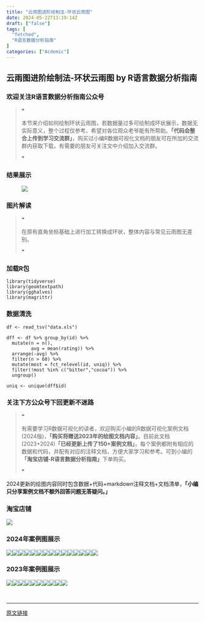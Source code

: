 ```yaml
---
title: "云雨图进阶绘制法-环状云雨图"
date: 2024-05-22T13:19:14Z
draft: ["false"]
tags: [
  "fetched",
  "R语言数据分析指南"
]
categories: ["Acdemic"]
---
```

云雨图进阶绘制法-环状云雨图 by R语言数据分析指南
------
<div><section data-tool="mdnice编辑器" data-website="https://www.mdnice.com"><h3 data-tool="mdnice编辑器"><span></span><span><span></span>欢迎关注R语言数据分析指南公众号</span><span></span></h3><blockquote data-tool="mdnice编辑器"><span>❝</span><p>本节来介绍如何绘制环状云雨图，若数据量过多可绘制成环状展示，数据无实际意义，整个过程仅参考。希望对各位观众老爷能有所帮助。<strong>「代码会整合上传到学习交流群」</strong>，购买过小编R数据可视化文档的朋友可在所加的交流群内获取下载，有需要的朋友可关注文中介绍加入交流群。</p><span>❞</span></blockquote><h3 data-tool="mdnice编辑器"><span></span><span><span></span>结果展示</span><span></span></h3><figure data-tool="mdnice编辑器"><img data-imgfileid="100028793" data-ratio="0.8907407407407407" data-src="https://mmbiz.qpic.cn/mmbiz_png/EibnicgwScTAacqib6FRSViaX9sBibDDOGGI6iawecibvP2ANx5PqfGYo4eHym6dO7jhicDlbhX0kgfpuK6Od3ex7KLE6Q/640?wx_fmt=png&amp;from=appmsg" data-type="png" data-w="1080" src="https://mmbiz.qpic.cn/mmbiz_png/EibnicgwScTAacqib6FRSViaX9sBibDDOGGI6iawecibvP2ANx5PqfGYo4eHym6dO7jhicDlbhX0kgfpuK6Od3ex7KLE6Q/640?wx_fmt=png&amp;from=appmsg"></figure><h3 data-tool="mdnice编辑器"><span></span><span><span></span>图片解读</span><span></span></h3><blockquote data-tool="mdnice编辑器"><span>❝</span><p>在原有直角坐标基础上进行加工转换成环状，整体内容与常见云雨图无差别。</p><span>❞</span></blockquote><h3 data-tool="mdnice编辑器"><span></span><span><span></span>加载R包</span><span></span></h3><pre data-tool="mdnice编辑器"><span></span><code><span>library</span>(tidyverse)<br><span>library</span>(geomtextpath)<br><span>library</span>(gghalves)<br><span>library</span>(magrittr)<br></code></pre><h3 data-tool="mdnice编辑器"><span></span><span><span></span>数据清洗</span><span></span></h3><pre data-tool="mdnice编辑器"><span></span><code>df &lt;- read_tsv(<span>"data.xls"</span>)<br><br>dff &lt;- df %&gt;% group_by(id) %&gt;% <br>  mutate(n = n(),<br>         avg = mean(rating)) %&gt;% <br>  arrange(-avg) %&gt;% <br>  filter(n &gt; <span>60</span>) %&gt;% <br>  mutate(most = fct_relevel(id, uniq)) %&gt;%<br>  filter(!most %<span>in</span>% c(<span>"bitter"</span>,<span>"cocoa"</span>)) %&gt;% <br>  ungroup()<br><br>uniq &lt;- unique(dff$id)<br></code></pre><h3 data-tool="mdnice编辑器"><span></span><span><span></span>关注下方公众号下回更新不迷路</span><span></span></h3><section><mp-common-profile data-pluginname="mpprofile" data-id="Mzg3MzQzNTYzMw==" data-headimg="http://mmbiz.qpic.cn/mmbiz_png/EibnicgwScTAZF0rpeZII9Ltl26VbVagriczTria1fib3XgjwwHEHFjPzkmGpqWDVVHBSzhENictUM2iavAKiaM5lc9USw/0?wx_fmt=png" data-nickname="R语言数据分析指南" data-alias="YanJANtwo" data-signature="R语言重症爱好者，喜欢绘制各种精美的图表，喜欢的小伙伴可以关注我，跟我一起学习" data-from="0" data-is_biz_ban="0"></mp-common-profile></section><blockquote data-tool="mdnice编辑器"><span>❝</span><p>有需要学习R数据可视化的读者，欢迎购买小编的R数据可视化案例文档(2024版)，<strong>「购买将赠送2023年的绘图文档内容」</strong>。目前此文档(2023+2024)<strong>「已经更新上传了150+案例文档」</strong>，每个案例都附有相应的数据和代码，并配有对应的注释文档，方便大家学习和参考。可到小编的<strong>「淘宝店铺-R语言数据分析指南」</strong>下单购买。</p><span>❞</span></blockquote><p data-tool="mdnice编辑器">2024更新的绘图内容同时包含数据+代码+markdown注释文档+文档清单，<strong>「小编只分享案例文档不额外回答问题无答疑问。」</strong></p><h3 data-tool="mdnice编辑器"><span></span><span><span></span>淘宝店铺</span><span></span></h3><p><img data-galleryid="" data-imgfileid="100019415" data-ratio="1.0210420841683367" data-s="300,640" data-src="https://mmbiz.qpic.cn/mmbiz_jpg/EibnicgwScTAbvhPDLGT8NaialEsht92PTYNJWpmVLfoYGic1uha5FyBrDCibibZCLjiazgvpT1XcdwibfVywD2el0VAgg/640?wx_fmt=jpeg" data-type="jpeg" data-w="998" src="https://mmbiz.qpic.cn/mmbiz_jpg/EibnicgwScTAbvhPDLGT8NaialEsht92PTYNJWpmVLfoYGic1uha5FyBrDCibibZCLjiazgvpT1XcdwibfVywD2el0VAgg/640?wx_fmt=jpeg"></p><h3 data-tool="mdnice编辑器"><span></span><span><span></span>2024年案例图展示</span><span></span></h3><p data-tool="mdnice编辑器"><img data-imgfileid="100028792" data-ratio="0.4255555555555556" data-src="https://mmbiz.qpic.cn/mmbiz_png/EibnicgwScTAacqib6FRSViaX9sBibDDOGGI6wFHdKXzYlRcrqrIITpEnqib5PcNXXIib9BZNnNOb5kRYzytsTrgzCHlQ/640?wx_fmt=png&amp;from=appmsg" data-type="png" data-w="900" src="https://mmbiz.qpic.cn/mmbiz_png/EibnicgwScTAacqib6FRSViaX9sBibDDOGGI6wFHdKXzYlRcrqrIITpEnqib5PcNXXIib9BZNnNOb5kRYzytsTrgzCHlQ/640?wx_fmt=png&amp;from=appmsg"><img data-imgfileid="100028790" data-ratio="0.4255555555555556" data-src="https://mmbiz.qpic.cn/mmbiz_png/EibnicgwScTAacqib6FRSViaX9sBibDDOGGI6icbF8ur9XkhvG03iaZkHVzD3weylhRhicdy8RGXVQ6OwKuMK0bC8LJibWA/640?wx_fmt=png&amp;from=appmsg" data-type="png" data-w="900" src="https://mmbiz.qpic.cn/mmbiz_png/EibnicgwScTAacqib6FRSViaX9sBibDDOGGI6icbF8ur9XkhvG03iaZkHVzD3weylhRhicdy8RGXVQ6OwKuMK0bC8LJibWA/640?wx_fmt=png&amp;from=appmsg"><img data-imgfileid="100028791" data-ratio="0.4255555555555556" data-src="https://mmbiz.qpic.cn/mmbiz_png/EibnicgwScTAacqib6FRSViaX9sBibDDOGGI6xibD19olribFzJQGQ4cnIibKqrIzv2iayAzjqsUkk4rfzaj745JriaFLBNA/640?wx_fmt=png&amp;from=appmsg" data-type="png" data-w="900" src="https://mmbiz.qpic.cn/mmbiz_png/EibnicgwScTAacqib6FRSViaX9sBibDDOGGI6xibD19olribFzJQGQ4cnIibKqrIzv2iayAzjqsUkk4rfzaj745JriaFLBNA/640?wx_fmt=png&amp;from=appmsg"><img data-imgfileid="100028794" data-ratio="0.48148148148148145" data-src="https://mmbiz.qpic.cn/mmbiz_png/EibnicgwScTAacqib6FRSViaX9sBibDDOGGI6cSwA27PScgBpPHMRJMruK12TCyKrmqA7hGibblEaVBaRXmYBhtCetXg/640?wx_fmt=png&amp;from=appmsg" data-type="png" data-w="1080" src="https://mmbiz.qpic.cn/mmbiz_png/EibnicgwScTAacqib6FRSViaX9sBibDDOGGI6cSwA27PScgBpPHMRJMruK12TCyKrmqA7hGibblEaVBaRXmYBhtCetXg/640?wx_fmt=png&amp;from=appmsg"><img data-imgfileid="100028795" data-ratio="0.4255555555555556" data-src="https://mmbiz.qpic.cn/mmbiz_png/EibnicgwScTAacqib6FRSViaX9sBibDDOGGI65TS6XROLB3XjF9mUJuSmGALreMcqmY2Xa7IVvCqG0RfL2gBicOWtxFw/640?wx_fmt=png&amp;from=appmsg" data-type="png" data-w="900" src="https://mmbiz.qpic.cn/mmbiz_png/EibnicgwScTAacqib6FRSViaX9sBibDDOGGI65TS6XROLB3XjF9mUJuSmGALreMcqmY2Xa7IVvCqG0RfL2gBicOWtxFw/640?wx_fmt=png&amp;from=appmsg"><img data-imgfileid="100028796" data-ratio="0.4255555555555556" data-src="https://mmbiz.qpic.cn/mmbiz_png/EibnicgwScTAacqib6FRSViaX9sBibDDOGGI6dYAqfvAowJMXlLH0BMPguFJOpJH3V3MdctHqQpUpvpg4NRBL4vmYrg/640?wx_fmt=png&amp;from=appmsg" data-type="png" data-w="900" src="https://mmbiz.qpic.cn/mmbiz_png/EibnicgwScTAacqib6FRSViaX9sBibDDOGGI6dYAqfvAowJMXlLH0BMPguFJOpJH3V3MdctHqQpUpvpg4NRBL4vmYrg/640?wx_fmt=png&amp;from=appmsg"><img data-imgfileid="100028799" data-ratio="0.4255555555555556" data-src="https://mmbiz.qpic.cn/mmbiz_png/EibnicgwScTAacqib6FRSViaX9sBibDDOGGI6oMcTRYib4o6XYscQwm9cPzHEpQS62maCSiby2MmftNn8l6meAW6wtKXg/640?wx_fmt=png&amp;from=appmsg" data-type="png" data-w="900" src="https://mmbiz.qpic.cn/mmbiz_png/EibnicgwScTAacqib6FRSViaX9sBibDDOGGI6oMcTRYib4o6XYscQwm9cPzHEpQS62maCSiby2MmftNn8l6meAW6wtKXg/640?wx_fmt=png&amp;from=appmsg"><img data-imgfileid="100028798" data-ratio="0.4255555555555556" data-src="https://mmbiz.qpic.cn/mmbiz_png/EibnicgwScTAacqib6FRSViaX9sBibDDOGGI658OSxvGPXAIJvDjU2MAml285eJO34iaWfG0snvGjWDCdR8icMwaPMo8Q/640?wx_fmt=png&amp;from=appmsg" data-type="png" data-w="900" src="https://mmbiz.qpic.cn/mmbiz_png/EibnicgwScTAacqib6FRSViaX9sBibDDOGGI658OSxvGPXAIJvDjU2MAml285eJO34iaWfG0snvGjWDCdR8icMwaPMo8Q/640?wx_fmt=png&amp;from=appmsg"><img data-imgfileid="100028797" data-ratio="0.4255555555555556" data-src="https://mmbiz.qpic.cn/mmbiz_png/EibnicgwScTAacqib6FRSViaX9sBibDDOGGI6xNEXfH4Iuj80NpDsvGaGRPNg6EOMSgMUxS0QibLYAJ36v1gl4iaTkPicw/640?wx_fmt=png&amp;from=appmsg" data-type="png" data-w="900" src="https://mmbiz.qpic.cn/mmbiz_png/EibnicgwScTAacqib6FRSViaX9sBibDDOGGI6xNEXfH4Iuj80NpDsvGaGRPNg6EOMSgMUxS0QibLYAJ36v1gl4iaTkPicw/640?wx_fmt=png&amp;from=appmsg"><img data-imgfileid="100028801" data-ratio="0.4255555555555556" data-src="https://mmbiz.qpic.cn/mmbiz_png/EibnicgwScTAacqib6FRSViaX9sBibDDOGGI6axHpOm2M0UGofSuniceKBpXW32C9QMd1zM2XRibIv50AvsJ9SZLmqS3g/640?wx_fmt=png&amp;from=appmsg" data-type="png" data-w="900" src="https://mmbiz.qpic.cn/mmbiz_png/EibnicgwScTAacqib6FRSViaX9sBibDDOGGI6axHpOm2M0UGofSuniceKBpXW32C9QMd1zM2XRibIv50AvsJ9SZLmqS3g/640?wx_fmt=png&amp;from=appmsg"><img data-imgfileid="100028804" data-ratio="0.4255555555555556" data-src="https://mmbiz.qpic.cn/mmbiz_png/EibnicgwScTAacqib6FRSViaX9sBibDDOGGI6RJQxa0CjW4Vo0JKqmhn4bbgpgC68iamhG3pK2EJIxktvBuj7DE7MrSw/640?wx_fmt=png&amp;from=appmsg" data-type="png" data-w="900" src="https://mmbiz.qpic.cn/mmbiz_png/EibnicgwScTAacqib6FRSViaX9sBibDDOGGI6RJQxa0CjW4Vo0JKqmhn4bbgpgC68iamhG3pK2EJIxktvBuj7DE7MrSw/640?wx_fmt=png&amp;from=appmsg"><img data-imgfileid="100028802" data-ratio="0.4255555555555556" data-src="https://mmbiz.qpic.cn/mmbiz_png/EibnicgwScTAacqib6FRSViaX9sBibDDOGGI6VibVoYSMjoGp7Uclia9XdcNwdvZK4iaoQPuTB88UygRibwQ3ANrrkyxS6g/640?wx_fmt=png&amp;from=appmsg" data-type="png" data-w="900" src="https://mmbiz.qpic.cn/mmbiz_png/EibnicgwScTAacqib6FRSViaX9sBibDDOGGI6VibVoYSMjoGp7Uclia9XdcNwdvZK4iaoQPuTB88UygRibwQ3ANrrkyxS6g/640?wx_fmt=png&amp;from=appmsg"><img data-imgfileid="100028803" data-ratio="0.4255555555555556" data-src="https://mmbiz.qpic.cn/mmbiz_png/EibnicgwScTAacqib6FRSViaX9sBibDDOGGI6iaMFtnDTLlcZvx0xzRw7GPic6icujOlfW5kp0mQKgfibJS9hknialItx59w/640?wx_fmt=png&amp;from=appmsg" data-type="png" data-w="900" src="https://mmbiz.qpic.cn/mmbiz_png/EibnicgwScTAacqib6FRSViaX9sBibDDOGGI6iaMFtnDTLlcZvx0xzRw7GPic6icujOlfW5kp0mQKgfibJS9hknialItx59w/640?wx_fmt=png&amp;from=appmsg"><img data-imgfileid="100028800" data-ratio="0.4255555555555556" data-src="https://mmbiz.qpic.cn/mmbiz_png/EibnicgwScTAacqib6FRSViaX9sBibDDOGGI6icrJEibZw05bQCje6brSErEflbiaqibMOkUG35LgsnyHf19bYRyzxEuDnw/640?wx_fmt=png&amp;from=appmsg" data-type="png" data-w="900" src="https://mmbiz.qpic.cn/mmbiz_png/EibnicgwScTAacqib6FRSViaX9sBibDDOGGI6icrJEibZw05bQCje6brSErEflbiaqibMOkUG35LgsnyHf19bYRyzxEuDnw/640?wx_fmt=png&amp;from=appmsg"><img data-imgfileid="100028809" data-ratio="0.4255555555555556" data-src="https://mmbiz.qpic.cn/mmbiz_png/EibnicgwScTAacqib6FRSViaX9sBibDDOGGI6vvSUydVCjPgL9SYibHBpuDwibMnoU1fQYhygomebyF9NZIIoYK0kAVEw/640?wx_fmt=png&amp;from=appmsg" data-type="png" data-w="900" src="https://mmbiz.qpic.cn/mmbiz_png/EibnicgwScTAacqib6FRSViaX9sBibDDOGGI6vvSUydVCjPgL9SYibHBpuDwibMnoU1fQYhygomebyF9NZIIoYK0kAVEw/640?wx_fmt=png&amp;from=appmsg"></p><h3 data-tool="mdnice编辑器"><span></span><span><span></span>2023年案例图展示</span><span></span></h3><p data-tool="mdnice编辑器"><img data-imgfileid="100028810" data-ratio="0.4255555555555556" data-src="https://mmbiz.qpic.cn/mmbiz_png/EibnicgwScTAacqib6FRSViaX9sBibDDOGGI6Gugk0bQeDrIkVSrlsGlH49vJVqXtJDAjVmueEb7xiaiaPClMoiaqb69sw/640?wx_fmt=png&amp;from=appmsg" data-type="png" data-w="900" src="https://mmbiz.qpic.cn/mmbiz_png/EibnicgwScTAacqib6FRSViaX9sBibDDOGGI6Gugk0bQeDrIkVSrlsGlH49vJVqXtJDAjVmueEb7xiaiaPClMoiaqb69sw/640?wx_fmt=png&amp;from=appmsg"><img data-imgfileid="100028806" data-ratio="0.4255555555555556" data-src="https://mmbiz.qpic.cn/mmbiz_png/EibnicgwScTAacqib6FRSViaX9sBibDDOGGI6bFs3Q6B3ibKPYJrs7O7SreCIQyHaWaX913SnvSKR7zTE76WhJ3hLGww/640?wx_fmt=png&amp;from=appmsg" data-type="png" data-w="900" src="https://mmbiz.qpic.cn/mmbiz_png/EibnicgwScTAacqib6FRSViaX9sBibDDOGGI6bFs3Q6B3ibKPYJrs7O7SreCIQyHaWaX913SnvSKR7zTE76WhJ3hLGww/640?wx_fmt=png&amp;from=appmsg"><img data-imgfileid="100028808" data-ratio="0.4255555555555556" data-src="https://mmbiz.qpic.cn/mmbiz_png/EibnicgwScTAacqib6FRSViaX9sBibDDOGGI6tGqHmkGFg5UfmmjM354dHUxcbY0mfrS0z7srAp5HlPaQBJVhStiaYSQ/640?wx_fmt=png&amp;from=appmsg" data-type="png" data-w="900" src="https://mmbiz.qpic.cn/mmbiz_png/EibnicgwScTAacqib6FRSViaX9sBibDDOGGI6tGqHmkGFg5UfmmjM354dHUxcbY0mfrS0z7srAp5HlPaQBJVhStiaYSQ/640?wx_fmt=png&amp;from=appmsg"><img data-imgfileid="100028807" data-ratio="0.4255555555555556" data-src="https://mmbiz.qpic.cn/mmbiz_png/EibnicgwScTAacqib6FRSViaX9sBibDDOGGI6xwD8W7vrEibDVkDibqxwLnBJWN9f6Gevmxe91VHdoXm1MwoCYcsL4qAA/640?wx_fmt=png&amp;from=appmsg" data-type="png" data-w="900" src="https://mmbiz.qpic.cn/mmbiz_png/EibnicgwScTAacqib6FRSViaX9sBibDDOGGI6xwD8W7vrEibDVkDibqxwLnBJWN9f6Gevmxe91VHdoXm1MwoCYcsL4qAA/640?wx_fmt=png&amp;from=appmsg"><img data-imgfileid="100028814" data-ratio="0.4255555555555556" data-src="https://mmbiz.qpic.cn/mmbiz_png/EibnicgwScTAacqib6FRSViaX9sBibDDOGGI6jpYgASibgfHKxLRd2NHCw9408KfiamgCNwPyPmKZ6NCvQSNVicCGbHVtA/640?wx_fmt=png&amp;from=appmsg" data-type="png" data-w="900" src="https://mmbiz.qpic.cn/mmbiz_png/EibnicgwScTAacqib6FRSViaX9sBibDDOGGI6jpYgASibgfHKxLRd2NHCw9408KfiamgCNwPyPmKZ6NCvQSNVicCGbHVtA/640?wx_fmt=png&amp;from=appmsg"><img data-imgfileid="100028811" data-ratio="0.4255555555555556" data-src="https://mmbiz.qpic.cn/mmbiz_png/EibnicgwScTAacqib6FRSViaX9sBibDDOGGI6LjpTiaGibVlpqzl46DsmdsPLIF2AKXYhspdBib9BiajVq7oQyo7XbEW4OA/640?wx_fmt=png&amp;from=appmsg" data-type="png" data-w="900" src="https://mmbiz.qpic.cn/mmbiz_png/EibnicgwScTAacqib6FRSViaX9sBibDDOGGI6LjpTiaGibVlpqzl46DsmdsPLIF2AKXYhspdBib9BiajVq7oQyo7XbEW4OA/640?wx_fmt=png&amp;from=appmsg"><img data-imgfileid="100028815" data-ratio="0.4255555555555556" data-src="https://mmbiz.qpic.cn/mmbiz_png/EibnicgwScTAacqib6FRSViaX9sBibDDOGGI6IIR5rbQ8d83BKkZHs8R5xssrqssdYSHlUJiatqVJVaPp2ycAMH0DpOw/640?wx_fmt=png&amp;from=appmsg" data-type="png" data-w="900" src="https://mmbiz.qpic.cn/mmbiz_png/EibnicgwScTAacqib6FRSViaX9sBibDDOGGI6IIR5rbQ8d83BKkZHs8R5xssrqssdYSHlUJiatqVJVaPp2ycAMH0DpOw/640?wx_fmt=png&amp;from=appmsg"><img data-imgfileid="100028813" data-ratio="0.4255555555555556" data-src="https://mmbiz.qpic.cn/mmbiz_png/EibnicgwScTAacqib6FRSViaX9sBibDDOGGI6cyia2wE5uQ6N1fl8f2R16bUcZCia1wzytiaXGicETCZVOxKz7TEUjlNXSQ/640?wx_fmt=png&amp;from=appmsg" data-type="png" data-w="900" src="https://mmbiz.qpic.cn/mmbiz_png/EibnicgwScTAacqib6FRSViaX9sBibDDOGGI6cyia2wE5uQ6N1fl8f2R16bUcZCia1wzytiaXGicETCZVOxKz7TEUjlNXSQ/640?wx_fmt=png&amp;from=appmsg"><img data-imgfileid="100028812" data-ratio="0.4255555555555556" data-src="https://mmbiz.qpic.cn/mmbiz_png/EibnicgwScTAacqib6FRSViaX9sBibDDOGGI6wnZFNqRTVkKvuSngopXN4cb6IPjwuqrAPjIe9qrMkMYVU3u9xYjBAg/640?wx_fmt=png&amp;from=appmsg" data-type="png" data-w="900" src="https://mmbiz.qpic.cn/mmbiz_png/EibnicgwScTAacqib6FRSViaX9sBibDDOGGI6wnZFNqRTVkKvuSngopXN4cb6IPjwuqrAPjIe9qrMkMYVU3u9xYjBAg/640?wx_fmt=png&amp;from=appmsg"><img data-imgfileid="100028820" data-ratio="0.6175925925925926" data-src="https://mmbiz.qpic.cn/mmbiz_png/EibnicgwScTAacqib6FRSViaX9sBibDDOGGI6rkIPcTIHr8kEPZw3PaJbdNUR1U2iaRHbCA9VHmmZ7nr9kqDMibX9mBMA/640?wx_fmt=png&amp;from=appmsg" data-type="png" data-w="1080" src="https://mmbiz.qpic.cn/mmbiz_png/EibnicgwScTAacqib6FRSViaX9sBibDDOGGI6rkIPcTIHr8kEPZw3PaJbdNUR1U2iaRHbCA9VHmmZ7nr9kqDMibX9mBMA/640?wx_fmt=png&amp;from=appmsg"></p></section><p><br></p><p><mp-style-type data-value="3"></mp-style-type></p></div>  
<hr>
<a href="https://mp.weixin.qq.com/s/w9sPUgfSvO9XeN9rNqO0xQ",target="_blank" rel="noopener noreferrer">原文链接</a>
